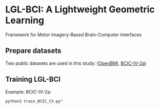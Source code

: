 # LGL-BCI: A Lightweight Geometric Learning
Framework for Motor Imagery-Based Brain-Computer
Interfaces

## Prepare datasets
Two public datasets are used in this study:
[(OpenBMI](https://min2net.github.io/docs/preprocessing/OpenBMI/),
[BCIC-IV-2a)](https://min2net.github.io/docs/preprocessing/BCIC2a/)

## Training LGL-BCI

Example: BCIC-IV-2a:

```
python3 train_BCIC_CV.py"
```

 

